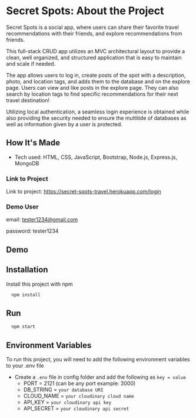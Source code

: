 
# Secret Spots: About the Project

Secret Spots is a social app, where users can share their favorite travel recommendations with their friends, and explore recommendations from friends. 

This full-stack CRUD app utilizes an MVC architectural layout to provide a clean, well organized, and structured application that is easy to maintain and scale if needed. 

The app allows users to log in, create posts of the spot with a description, photo, and location tags, and adds them to the database and on the explore page. Users can view and like posts in the explore page. They can also search by location tags to find specific recommendations for their next travel destination! 

Utilizing local authentication, a seamless login experience is obtained while also providing the security needed to ensure the multitide of databases as well as information given by a user is protected.


## How It's Made

- Tech used: HTML, CSS, JavaScript, Bootstrap, Node.js, Express.js, MongoDB


### Link to Project

Link to project: https://secret-spots-travel.herokuapp.com/login

### Demo User

email: tester1234@gmail.com

password: tester1234
## Demo

## Installation

Install this project with npm

```bash
  npm install
```


## Run

```bash
  npm start
```

## Environment Variables

To run this project, you will need to add the following environment variables to your .env file


- Create a `.env` file in config folder and add the following as `key = value`
  - PORT = 2121 (can be any port example: 3000)
  - DB_STRING = `your database URI`
  - CLOUD_NAME = `your cloudinary cloud name`
  - API_KEY = `your cloudinary api key`
  - API_SECRET = `your cloudinary api secret`

